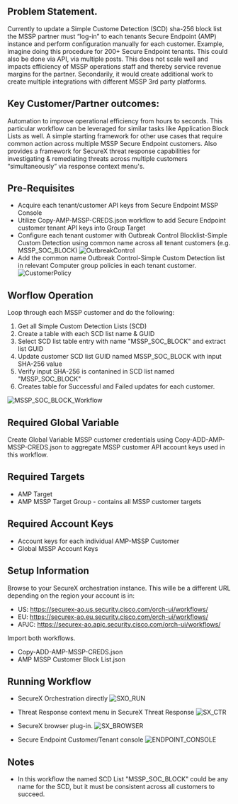 ## Problem Statement.

Currently to update a Simple Custome Detection (SCD) sha-256 block list the MSSP partner must “log-in” to each tenants Secure Endpoint (AMP) instance and perform configuration manually for each customer. Example, imagine doing this procedure for 200+ Secure Endpoint tenants. This could also be done via API, via multiple posts.  This does not scale well and impacts efficiency of MSSP operations staff and thereby service revenue margins for the partner.  Secondarily, it would create additional work to create multiple integrations with different MSSP 3rd party platforms.

## Key Customer/Partner outcomes:
Automation to improve operational efficiency from hours to seconds.  This particular workflow can be leveraged for similar tasks like Application Block Lists as well.  A simple starting framework for other use cases that require common action across multiple MSSP Secure Endpoint customers.  Also provides a framework for SecureX threat response capabilities for investigating & remediating threats across multiple customers “simultaneously” via response context menu's.

## Pre-Requisites
* Acquire each tenant/customer API keys from Secure Endpoint MSSP Console
* Utilize Copy-AMP-MSSP-CREDS.json workflow to add Secure Endpoint customer tenant API keys into Group Target
* Configure each tenant customer with Outbreak Control Blocklist-Simple Custom Detection using common name across all tenant customers (e.g. MSSP_SOC_BLOCK)
![OutbreakControl](/OutbreakCtl_config.png)
* Add the common name Outbreak Control-Simple Custom Detection list in relevant Computer group policies in each tenant customer.
![CustomerPolicy](/EndpointPolicy_SCD.png)

## Worflow Operation
Loop through each MSSP customer and do the following:
1. Get all Simple Custom Detection Lists (SCD)
1. Create a table with each SCD list name & GUID
1. Select SCD list table entry with name "MSSP_SOC_BLOCK" and extract list GUID
1. Update customer SCD list GUID named MSSP_SOC_BLOCK with input SHA-256 value 
1. Verify input SHA-256 is contanined in SCD list named "MSSP_SOC_BLOCK"
1. Creates table for Successful and Failed updates for each customer.

![MSSP_SOC_BLOCK_Workflow](https://wwwin-github.cisco.com/dallong/SXO_hackathon_MSSP_SOC/blob/master/Screen%20Shot%202021-04-19%20at%202.07.33%20PM.png)



## Required Global Variable
Create Global Variable MSSP customer credentials using Copy-ADD-AMP-MSSP-CREDS.json to aggregate MSSP customer API account keys used in this workflow.

## Required Targets
* AMP Target
* AMP MSSP Target Group - contains all MSSP customer targets

## Required Account Keys
* Account keys for each individual AMP-MSSP Customer 
* Global MSSP Account Keys

## Setup Information
Browse to your SecureX orchestration instance. This wille be a different URL depending on the region your account is in:

* US: https://securex-ao.us.security.cisco.com/orch-ui/workflows/
* EU: https://securex-ao.eu.security.cisco.com/orch-ui/workflows/
* APJC: https://securex-ao.apjc.security.cisco.com/orch-ui/workflows/

Import both workflows.
* Copy-ADD-AMP-MSSP-CREDS.json
* AMP MSSP Customer Block List.json

## Running Workflow

* SecureX Orchestration directly
![SXO_RUN](/SXO_Run.png)

* Threat Response context menu in SecureX Threat Response
![SX_CTR](/SX_TR_ResponseAction.png)

* SecureX browser plug-in.
![SX_BROWSER](/SX_Browser_Response.png)

* Secure Endpoint Customer/Tenant console
![ENDPOINT_CONSOLE](/Endpoint_ResponseAction.png)


## Notes
* In this workflow the named SCD List "MSSP_SOC_BLOCK" could be any name for the SCD, but it must be consistent across all customers to succeed.

